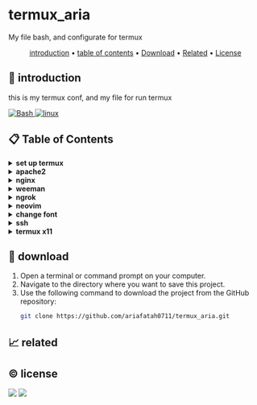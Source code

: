 # termux_aria

My file bash, and configurate for termux

<p align="center">
  <a href="#introduction">introduction</a> •
  <a href="#table-of-contents">table of contents</a> •
  <a href="#download">Download</a> •
  <a href="#related">Related</a> •
  <a href="#license">License</a>
</p>

<p id="introduction"></p>

## 🚀 introduction
this is my termux conf, and my file for run termux

<p align="left"> <a href="#">
  <img alt='Bash' src='https://img.shields.io/badge/-Bash-4EAA25?style=flat-square&logo=gnu-bash&logoColor=white'>
  <img alt="linux" src="https://img.shields.io/badge/-Linux-FCC624?style=flat-square&logo=linux&logoColor=black" />
  </a>
</p>

<p id="table-of-contents"></p>

## 📋 Table of Contents
<details>
  <summary><b>set up termux</b></summary>

  - setup
    ```
    termux-setup-storage # akses storage
    termux-change-repo # change repository
    ```
  - update repo
    ```
    pkg update pkg upgrade upgrade # or pkg-get <option>
    ```
  - install package
    ```
    pkg install git wget zip unzip nano
    pkg install python python2 python3 ruby
      - gem install lolcat
    pkg install cmatrix neofetch toilet # showfigfonts ex: toilet -f big -F gat ariafatah
    ```
  - install package opsional for developer
    ```
    pkg install nodejs clang php # opsional
    ```
</details>

<details>
  <summary><b>apache2</b></summary>

  - apt install apache2
  - nano ../usr/etc/apache2/httpd.conf
  - cd ../usr/share/apache2/default-site/htdocs/
    - nano index.html
  - apache2 -k start -f "/path/to/your/httpd.conf" -D "Listen 8080"
  - apache2 -k stop
</details>

<details>
  <summary><b>nginx</b></summary>

  - apt install nginx
  - nano ../usr/etc/nginx/nginx.conf
  - cd ../usr/share/nginx/html/
    - nano index.html
  - nginx -h
  - nginx -s start -f "/path/to/your/httpd.conf" -D "Listen 8080"
  - nginx -s stop
</details>

<details>
  <summary><b>weeman</b></summary>

  - pip2 install beautifulsoup bs4
  - git clone https://github.com/evait-security/weeman
  - python2 weeman/weeman.py
    - set url https://facebook.com
    - set action_url https://facebook.com
    - set port 8080
    - run
</details>

<details>
  <summary><b>ngrok</b></summary>

  - Login acc  https://ngrok.com/
    - Donwoald Linux arms64
  - cd storage/downloads
    - cp -f nama_file.tgz $HOME
    - tar -xvzf namafile.tgz
    - chmod +x ngrok
  - copy  ur acc Authtoken
    - ./ngrok config add-authtoken your_token
    - ./ngrok config upgrade
  - use VPN to safety and Turn on hotspot
    - ./ngrok http 8080
    - ./ngrok http http://localhost:8080
</details>

<details>
  <summary><b>neovim</b></summary>

  - pkg install neovim git wget nodejs python lua-language-server -y
  - open browser go to url https://nvchad.com/
    - click install
    - copy git clone
  - git clone https://github.com/NvChad/NvChad ~/.config/nvim --depth 1 && nvim
  - example custom config? N
    - Waiting and :q enter
  - Code suggestions and auto complete
    - pkg install clang -y
    - cd .config/nvim
    - nvim
      - Ctrl n
      - https://nvchad.com/docs/config/lsp ::configuration
</details>

<details>
  <summary><b>change font</b></summary>

  - open browser go to url nerdfonts.com
    - Donwodl > and search JetBrains > copy url link
  - mkdir fonts; cd fonts
    - wget url_link
    - unzip nama_file.zip
  - cp JetBrainsMonoNerdFont-Bold.ttf ~/.termux/font.ttf
</details>

<details>
  <summary><b>ssh</b></summary>

  - server
    - Pkg install openssh
    - passwd
      - sshd #nyalain ssh
      - pidof sshd #cek ssh udh nyala
    - Ifconfig #wlan 0
       - Nmap 10.10.10.1 #port 8022/tcp

  - client
    - ```ssh username@ip_address -p 8022```
</details>

<details>
  <summary><b>termux x11</b></summary>

  - install termux x11 in https://github.com/termux/termux-x11
  - open termux
    - pkg instakk x11-repo
    - pkg install termux-x11-nightly
    - pkg install proot-distro
  - proot-distro -h
    - proot-distro list
    - proot-distro install debian
  - login distro
    - proot-distro login debian
    - apt update -y
    - apt install nano adduser
    - apt install sudo
    - adduser ariafatah
    - nano /etc/sudoers
      ```
      # User privilege specification
      root    ALL=(ALL:ALL) ALL
      ariafatah       ALL=(ALL:ALL) ALL
      ```
    - su ariafatah
    - sudo apt install xfce4 -y
    - exit, exit
  - termux
    - wget https://raw.githubusercontent.com/LinuxDroidMaster/Termux-Desktops/main/startxfce4_debian.sh
    - chmod +x startxfce4_debian.sh
    - nano startxfce4_debian.sh
    - change user
    - ./startxfce4_debian.sh
  - how use
    - Dalam mode emulasi touchpad Anda dapat menggunakan gerakan berikut:
      - Ketuk klik
      - Ketuk dua kali untuk klik dua kali
      - Ketuk dua jari untuk klik kanan
      - Ketuk tiga jari untuk klik tengah
      - Gesek vertikal dua jari untuk gulir vertikal
      - Gesek horizontal dua jari untuk gulir horizontal
      - Gesek tiga jari ke bawah untuk memperlihatkan-menyembunyikan bilah tombol tambahan.
    - Mode layar sentuh simulasi.
    - Dalam mode layar sentuh simulasi, Anda dapat menggunakan gerakan berikut:
      - Ketuk sekali untuk klik tombol kiri.
      - Ketuk lama untuk memegang mouse.
      - Ketuk dua kali untuk klik dua kali
      - Ketuk dua jari untuk klik kanan
      - Ketuk tiga jari untuk klik tengah
      - Gesek vertikal dua jari untuk gulir vertikal
      - Gesek horizontal dua jari untuk gulir horizontal
      - Gesek tiga jari ke bawah untuk memperlihatkan-menyembunyikan bilah tombol tambahan.
</details>


<p id="download"></p>

## 🔨 download

1. Open a terminal or command prompt on your computer.
2. Navigate to the directory where you want to save this project.
3. Use the following command to download the project from the GitHub repository:
   ```sh
   git clone https://github.com/ariafatah0711/termux_aria.git
   ```

<p id="related"></p>

## 📈 related

<p id="license"></p>

## ©️ license
<a href="https://github.com/ariafatah0711" alt="CREATED"><img src="https://img.shields.io/static/v1?style=for-the-badge&label=CREATED%20BY&message=ariafatah0711&color=000000"></a>
<a href="https://github.com/ariafatah0711/ariafatah0711/blob/main/LICENSE" alt="LICENSE"><img src="https://img.shields.io/static/v1?style=for-the-badge&label=LICENSE&message=MIT&color=000000"></a>
